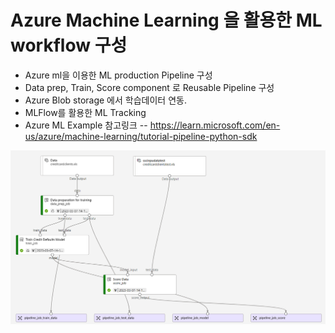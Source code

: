 # Azure Machine Learning 을 활용한 ML workflow 구성
- Azure ml을 이용한 ML production Pipeline 구성
- Data prep, Train, Score component 로 Reusable Pipeline 구성
- Azure Blob storage 에서 학습데이터 연동.  
- MLFlow를 활용한 ML Tracking
- Azure ML Example 참고링크
-- https://learn.microsoft.com/en-us/azure/machine-learning/tutorial-pipeline-python-sdk

![Screenshot that shows the AML Pipeline](media/pipeline.png "Overview of the pipeline")
